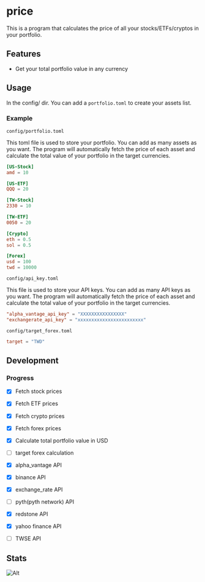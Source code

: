 # price

This is a program that calculates the price of all your stocks/ETFs/cryptos in your portfolio.

## Features

- Get your total portfolio value in any currency

## Usage

In the config/ dir. You can add a `portfolio.toml` to create your assets list.

### Example

`config/portfolio.toml`

This toml file is used to store your portfolio. You can add as many assets as you want. The program will automatically fetch the price of each asset and calculate the total value of your portfolio in the target currencies.

```toml
[US-Stock]
amd = 10

[US-ETF]
QQQ = 20

[TW-Stock]
2330 = 10

[TW-ETF]
0050 = 20

[Crypto]
eth = 0.5
sol = 0.5

[Forex]
usd = 100
twd = 10000
```

`config/api_key.toml`

This file is used to store your API keys. You can add as many API keys as you want. The program will automatically fetch the price of each asset and calculate the total value of your portfolio in the target currencies.

```toml
"alpha_vantage_api_key" = "XXXXXXXXXXXXXXXX"
"exchangerate_api_key" = "xxxxxxxxxxxxxxxxxxxxxxxx"
```

`config/target_forex.toml`

```toml
target = "TWD"
```

## Development

### Progress

- [x] Fetch stock prices
- [x] Fetch ETF prices
- [x] Fetch crypto prices
- [x] Fetch forex prices
- [x] Calculate total portfolio value in USD
- [ ] target forex calculation

- [x] alpha_vantage API
- [x] binance API
- [x] exchange_rate API
- [ ] pyth(pyth network) API
- [x] redstone API
- [x] yahoo finance API
- [ ] TWSE API

## Stats

![Alt](https://repobeats.axiom.co/api/embed/e5de746d303b76f2297faeda4496f3cb120c046a.svg "Repobeats analytics image")

